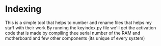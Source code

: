 # Indexing
This is a simple tool that helps to number and rename files that helps my staff with their work
By running the keyindex.py file we'll get the activation code that is made by compiling thee serial number of the RAM and motherboard and few other components (its unique of every system)
